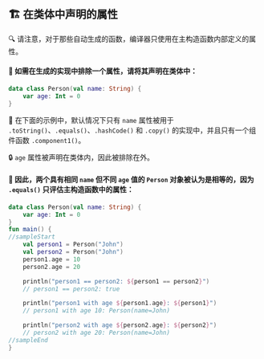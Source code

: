 ## 🏗️ 在类体中声明的属性

🔍 请注意，对于那些自动生成的函数，编译器只使用在主构造函数内部定义的属性。

#### 🚫 如需在生成的实现中排除一个属性，请将其声明在类体中：

```kotlin
data class Person(val name: String) {
    var age: Int = 0
}
```

🌟 在下面的示例中，默认情况下只有 `name` 属性被用于 `.toString()`、`.equals()`、`.hashCode()` 和 `.copy()` 的实现中，并且只有一个组件函数 `.component1()`。

🔒 `age` 属性被声明在类体内，因此被排除在外。

#### 🤝 因此，两个具有相同 `name` 但不同 `age` 值的 `Person` 对象被认为是相等的，因为 `.equals()` 只评估主构造函数中的属性：

```kotlin
data class Person(val name: String) {
    var age: Int = 0
}
fun main() {
//sampleStart
    val person1 = Person("John")
    val person2 = Person("John")
    person1.age = 10
    person2.age = 20

    println("person1 == person2: ${person1 == person2}")
    // person1 == person2: true

    println("person1 with age ${person1.age}: ${person1}")
    // person1 with age 10: Person(name=John)

    println("person2 with age ${person2.age}: ${person2}")
    // person2 with age 20: Person(name=John)
//sampleEnd
}
```